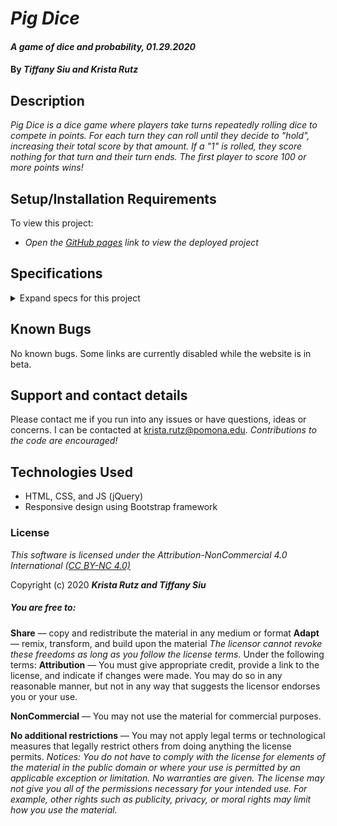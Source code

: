 # _Pig Dice_

#### _A game of dice and probability, 01.29.2020_

#### By _**Tiffany Siu and Krista Rutz**_

## Description

_Pig Dice is a dice game where players take turns repeatedly rolling dice to compete in points. For each turn they can roll until they decide to "hold", increasing their total score by that amount. If a "1" is rolled, they score nothing for that turn and their turn ends. The first player to score 100 or more points wins!_

## Setup/Installation Requirements

To view this project:

* _Open the [GitHub pages](https://kristarutz.github.io/Pig-Dice/) link to view the deployed project_

## Specifications

<details>
  <summary>Expand specs for this project</summary>
 
* The user presses "Play" button
  * Example Input: click on "Play"
  * Example Output: create new Game with two Players, player 1 set to initial current player, and new Turn created
* When new Turn is created, "Roll" button appears
  * Example Input: new Game created or turn ends for other player and other player did not win
  * Example Output: "Roll" button appears
* Current player clicks "Roll"
  * Example Input: clicks on "Roll"
  * Example Output: new Dice created
* New Dice created and dice rolls a number
  * Example Input: new Dice created and rolls
  * Example Output: Number between 1-6 generated
* Current Player rolls a 1
  * Example Input: roll = 1
  * Example Output: Turn ends and running score = 0
* Current Player rolls > 1
  * Example Input: roll = 4
  * Example Output: running score += 4 and player given choice buttons "Roll again" and "Hold"
* Current Player clicks "Hold" after roll
  * Example Input: click on "Hold"
  * Example Output: total score += running score and turn ends
* Current Player clicks "Roll again" after roll
  * Example Input: click on "Roll again"
  * Example Output: new Dice created and dice rolls
* When turn ends, current Player total score evaluated if it is greater than winning score
  * Example Input: total score = 103
  * Example Output: total score > winning score, game ends and current player wins
  * Example Input: total score = 45
  * Example Output: total score < winning score, game continues, current player changes, and new Turn created
* When game ends, show player that won
  * Example Input: game ends
  * Example Output: "Player 1 wins!"

</details>


## Known Bugs

No known bugs. Some links are currently disabled while the website is in beta.

## Support and contact details

Please contact me if you run into any issues or have questions, ideas or concerns.  I can be contacted at <krista.rutz@pomona.edu>. _Contributions to the code are encouraged!_

## Technologies Used

* HTML, CSS, and JS (jQuery)
* Responsive design using Bootstrap framework

### License

*This software is licensed under the Attribution-NonCommercial 4.0 International [(CC BY-NC 4.0)](https://creativecommons.org/licenses/by-nc/4.0/legalcode)*

Copyright (c) 2020 **_Krista Rutz and Tiffany Siu_**

##### You are free to:
**Share** — copy and redistribute the material in any medium or format
**Adapt** — remix, transform, and build upon the material
_The licensor cannot revoke these freedoms as long as you follow the license terms._
Under the following terms:
**Attribution** — You must give appropriate credit, provide a link to the license, and indicate if changes were made. You may do so in any reasonable manner, but not in any way that suggests the licensor endorses you or your use.

**NonCommercial** — You may not use the material for commercial purposes.

**No additional restrictions** — You may not apply legal terms or technological measures that legally restrict others from doing anything the license permits.
_Notices:
You do not have to comply with the license for elements of the material in the public domain or where your use is permitted by an applicable exception or limitation.
No warranties are given. The license may not give you all of the permissions necessary for your intended use. For example, other rights such as publicity, privacy, or moral rights may limit how you use the material._
